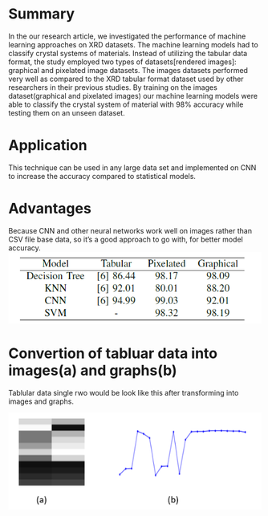 # Summary  
In the our research article, we investigated the performance of
machine learning approaches on XRD datasets. The machine
learning models had to classify crystal systems of materials.
Instead of utilizing the tabular data format, the study employed
two types of datasets[rendered images]: graphical and pixelated
image datasets. The images datasets performed very
well as compared to the XRD tabular format dataset used
by other researchers in their previous studies. By training
on the images dataset(graphical and pixelated images) our
machine learning models were able to classify the crystal
system of material with 98% accuracy while testing them
on an unseen dataset.
# Application
This technique can be used in any large data set and implemented on CNN to increase the accuracy compared to statistical models.
# Advantages
Because CNN and other neural networks work well on images rather than CSV file base data, so it’s a good approach to go with, for better model accuracy.
![My Image](g.PNG)
# Convertion of tabluar data into images(a) and graphs(b) 
Tablular data single rwo would be look like this after transforming into images and graphs.

![My Image](gg.PNG)
